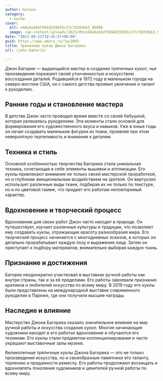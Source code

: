 ```yaml
---
author: morava
category:
  - куклы
cover:
  alt: e48a5e36df894d259b55c37c7d293b63_00000
  image: /wp-content/uploads/2023/09/e48a5e36df894d259b55c37c7d293b63_00000.jpg
date: "2023-09-12T18:45:57+00:00"
guid: https://www.adora.ru/?p=2093
title: Тряпичные куклы Джона Багорика
url: /john-bahorik/

---
```

_Джон Багорик_ — выдающийся мастер в создании тряпичных кукол, чьи произведения поражают своей утонченностью и искусством воссоздания деталей. Родившийся в 1972 году в маленьком городе на северо-востоке США, он с самого детства проявил увлечение и талант к рукоделию.

## Ранние годы и становление мастера

В детстве Джон часто проводил время вместе со своей бабушкой, которая увлекалась рукоделием. Эти моменты стали основой для формирования его художественного вкуса и навыков. Уже в юные годы он начал создавать маленькие фигурки из ткани, проявляя при этом невероятную терпеливость и внимание к деталям.

## Техника и стиль

Основной особенностью творчества Багорика стала уникальная техника, сочетающая в себе элементы вышивки и аппликации. Его куклы привлекают внимание не только своей мастерской проработкой, но и глубоким эмоциональным воздействием на зрителя. Он виртуозно использует различные виды ткани, подбирая их не только по текстуре, но и по цветовой гамме, что придает его работам неповторимый характер.

## Вдохновение и творческий процесс

Вдохновение для своих работ Джон часто находит в природе. Он путешествует, изучает различные культуры и традиции, что позволяет ему создавать куклы, отражающие красоту разнообразия мира. Его творческий процесс начинается с многодневных эскизов, в которых он детально прорабатывает каждую позу и выражение лица. Затем он приступает к подбору материалов, внимательно выбирая каждую ткань.

## Признание и достижения

Багорик неоднократно участвовал в выставках ручной работы как внутри страны, так и за её пределами. Его работы завоевали признание критиков и любителей искусства по всему миру. В 2019 году его куклы были представлены на международной выставке современного рукоделия в Париже, где они получили высшие награды.

## Наследие и влияние

Мастерство Джона Багорика оказало значительное влияние на мир ручной работы и искусства создания кукол. Многие начинающие художники находят в его работах вдохновение и обучаются его техникам. Его куклы стали предметом коллекционирования и часто украшают выставочные залы музеев.

Великолепные тряпичные куклы Джона Багорика — это не только произведения искусства, но и своеобразные памятники его таланту, терпению и преданности ремеслу. Его работы продолжают восхищать и вдохновлять поколения художников и ценителей ручной работы по всему миру.

